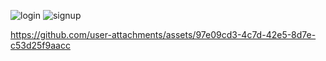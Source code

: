 ![login](https://github.com/user-attachments/assets/6207cc1a-343f-4024-93b4-a3010a09d2d0)
![signup](https://github.com/user-attachments/assets/947b7394-d786-436b-a77e-775d3a60be07)




https://github.com/user-attachments/assets/97e09cd3-4c7d-42e5-8d7e-c53d25f9aacc

